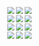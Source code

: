 
<p>
  <code><img src="https://www.vectorlogo.zone/logos/javascript/javascript-ar21.svg"></code>
  <code><img src="https://www.vectorlogo.zone/logos/java/java-ar21.svg"></code>
  <code><img src="https://www.vectorlogo.zone/logos/ruby-lang/ruby-lang-ar21.svg"></code>
    <br/>
  <code><img src="https://www.vectorlogo.zone/logos/python/python-ar21.svg"></code>
  <code><img src="https://www.vectorlogo.zone/logos/atlassian_jira/atlassian_jira-ar21.svg"></code>
  <code><img src="https://www.vectorlogo.zone/logos/apache/apache-ar21.svg"></code>
    <br/>
  <code><img src="https://www.vectorlogo.zone/logos/djangoproject/djangoproject-ar21.svg"></code>
  <code><img src="https://www.vectorlogo.zone/logos/nodejs/nodejs-ar21.svg"></code>
  <code><img src="https://www.vectorlogo.zone/logos/reactjs/reactjs-ar21.svg"></code>
    <br/>
  <code><img src="https://www.vectorlogo.zone/logos/amazon_aws/amazon_aws-ar21.svg"></code>
  <code><img src="https://www.vectorlogo.zone/logos/netlify/netlify-ar21.svg"></code>   
  <code><img src="https://www.vectorlogo.zone/logos/heroku/heroku-ar21.svg"></code>   
</p>
